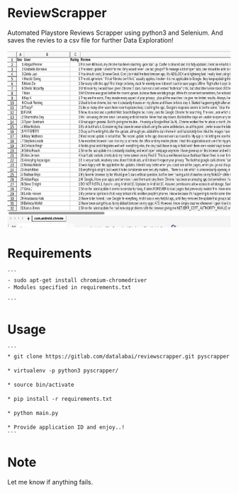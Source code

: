 # ReviewScrapper

Automated Playstore Reviews Scrapper using python3 and Selenium. And saves the revies to a csv file for further Data Exploration!

<p align="center">
  <img src="screenshot.png" height="400" width="712" />
</p>

# Requirements

    ```
    - sudo apt-get install chromium-chromedriver
    - Modules specified in requirements.txt

    ```

# Usage

    ```
    * git clone https://gitlab.com/datalabai/reviewscrapper.git pyscrapper

    * virtualenv -p python3 pyscrapper/

    * source bin/activate

    * pip install -r requirements.txt 

    * python main.py

    * Provide application ID and enjoy..!
    ```

# Note
  Let me know if anything fails.
